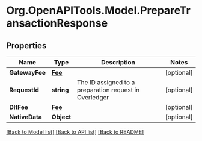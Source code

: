 
# Org.OpenAPITools.Model.PrepareTransactionResponse

## Properties

Name | Type | Description | Notes
------------ | ------------- | ------------- | -------------
**GatewayFee** | [**Fee**](Fee.md) |  | [optional] 
**RequestId** | **string** | The ID assigned to a preparation request in Overledger | [optional] 
**DltFee** | [**Fee**](Fee.md) |  | [optional] 
**NativeData** | **Object** |  | [optional] 

[[Back to Model list]](../README.md#documentation-for-models)
[[Back to API list]](../README.md#documentation-for-api-endpoints)
[[Back to README]](../README.md)

